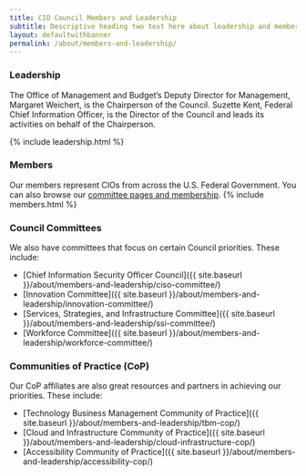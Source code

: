 ```yaml
---
title: CIO Council Members and Leadership
subtitle: Descriptive heading two text here about leadership and members
layout: defaultwithbanner
permalink: /about/members-and-leadership/
---
```

### Leadership
The Office of Management and Budget’s Deputy Director for Management, Margaret Weichert, is the Chairperson of the Council. Suzette Kent, Federal Chief Information Officer, is the Director of the Council and leads its activities on behalf of the Chairperson.  

{% include leadership.html %}

### Members
Our members represent CIOs from across the U.S. Federal Government. You can also browse our [committee pages and membership](#council-committees).
{% include members.html %}

### Council Committees
We also have committees that focus on certain Council priorities. These include:
* [Chief Information Security Officer Council]({{ site.baseurl }}/about/members-and-leadership/ciso-committee/)
* [Innovation Committee]({{ site.baseurl }}/about/members-and-leadership/innovation-committee/)
* [Services, Strategies, and Infrastructure Committee]({{ site.baseurl }}/about/members-and-leadership/ssi-committee/)
* [Workforce Committee]({{ site.baseurl }}/about/members-and-leadership/workforce-committee/)

### Communities of Practice (CoP)
Our CoP affiliates are also great resources and partners in achieving our priorities. These include:
* [Technology Business Management Community of Practice]({{ site.baseurl }}/about/members-and-leadership/tbm-cop/)
* [Cloud and Infrastructure Community of Practice]({{ site.baseurl }}/about/members-and-leadership/cloud-infrastructure-cop/)
* [Accessibility Community of Practice]({{ site.baseurl }}/about/members-and-leadership/accessibility-cop/)
